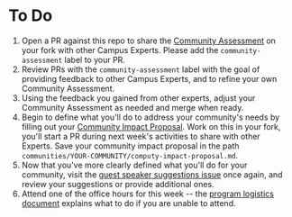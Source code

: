 # To Do

1. Open a PR against this repo to share the [Community Assessment](../docs/community-assessment.md) on your fork with other Campus Experts. Please add the `community-assessment` label to your PR.
1. Review PRs with the `community-assessment` label with the goal of providing feedback to other Campus Experts, and to refine your own Community Assessment.
1. Using the feedback you gained from other experts, adjust your Community Assessment as needed and merge when ready.
1. Begin to define what you'll do to address your community's needs by filling out your [Community Impact Proposal](../docs/community-impact-proposal.md). Work on this in your fork, you'll start a PR during next week's activities to share with other Experts. Save your community impact proposal in the path `communities/YOUR-COMMUNITY/computy-impact-proposal.md`.
1. Now that you've more clearly defined what you'll do for your community, visit the [guest speaker suggestions issue](https://github.com/campus-experts/fall-2016/issues/1) once again, and review your  suggestions or provide additional ones.
1. Attend one of the office hours for this week -- the [program logistics document](../docs/logistics.md) explains what to do if you are unable to attend.
